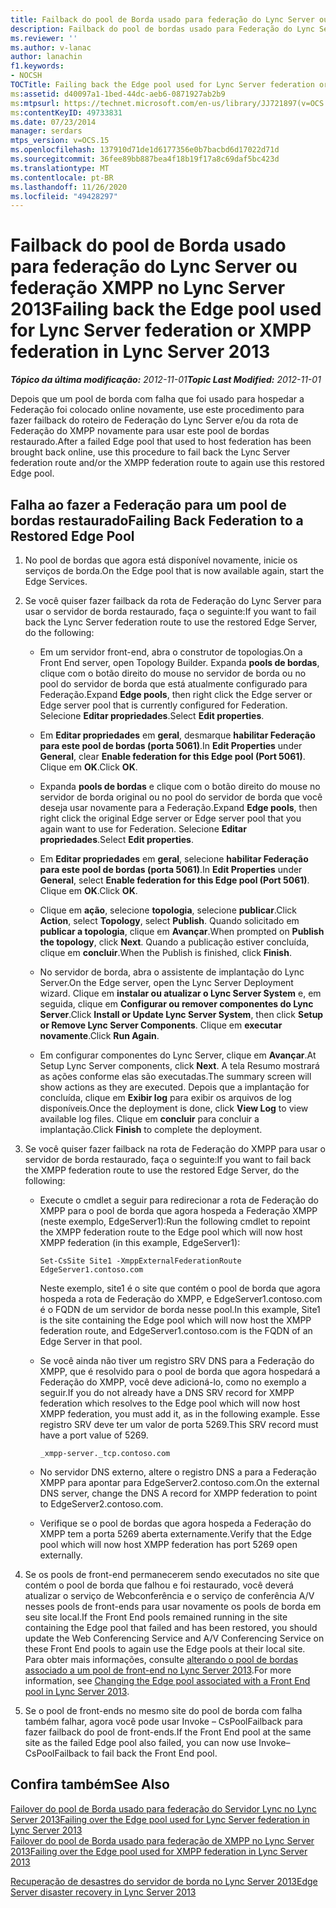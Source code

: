 ```yaml
---
title: Failback do pool de Borda usado para federação do Lync Server ou federação XMPP
description: Failback do pool de bordas usado para Federação do Lync Server ou Federação do XMPP.
ms.reviewer: ''
ms.author: v-lanac
author: lanachin
f1.keywords:
- NOCSH
TOCTitle: Failing back the Edge pool used for Lync Server federation or XMPP federation
ms:assetid: d40097a1-1bed-44dc-aeb6-0871927ab2b9
ms:mtpsurl: https://technet.microsoft.com/en-us/library/JJ721897(v=OCS.15)
ms:contentKeyID: 49733831
ms.date: 07/23/2014
manager: serdars
mtps_version: v=OCS.15
ms.openlocfilehash: 137910d71de1d6177356e0b7bacbd6d17022d71d
ms.sourcegitcommit: 36fee89bb887bea4f18b19f17a8c69daf5bc423d
ms.translationtype: MT
ms.contentlocale: pt-BR
ms.lasthandoff: 11/26/2020
ms.locfileid: "49428297"
---
```

# <a name="failing-back-the-edge-pool-used-for-lync-server-federation-or-xmpp-federation-in-lync-server-2013"></a><span data-ttu-id="68a38-103">Failback do pool de Borda usado para federação do Lync Server ou federação XMPP no Lync Server 2013</span><span class="sxs-lookup"><span data-stu-id="68a38-103">Failing back the Edge pool used for Lync Server federation or XMPP federation in Lync Server 2013</span></span>

<div data-xmlns="http://www.w3.org/1999/xhtml">

<div class="topic" data-xmlns="http://www.w3.org/1999/xhtml" data-msxsl="urn:schemas-microsoft-com:xslt" data-cs="https://msdn.microsoft.com/">

<div data-asp="https://msdn2.microsoft.com/asp">



</div>

<div id="mainSection">

<div id="mainBody"><span data-ttu-id="68a38-104">

<span> </span></span><span class="sxs-lookup"><span data-stu-id="68a38-104">

<span> </span></span></span>

<span data-ttu-id="68a38-105">_**Tópico da última modificação:** 2012-11-01_</span><span class="sxs-lookup"><span data-stu-id="68a38-105">_**Topic Last Modified:** 2012-11-01_</span></span>

<span data-ttu-id="68a38-106">Depois que um pool de borda com falha que foi usado para hospedar a Federação foi colocado online novamente, use este procedimento para fazer failback do roteiro de Federação do Lync Server e/ou da rota de Federação do XMPP novamente para usar este pool de bordas restaurado.</span><span class="sxs-lookup"><span data-stu-id="68a38-106">After a failed Edge pool that used to host federation has been brought back online, use this procedure to fail back the Lync Server federation route and/or the XMPP federation route to again use this restored Edge pool.</span></span>

<div>

## <a name="failing-back-federation-to-a-restored-edge-pool"></a><span data-ttu-id="68a38-107">Falha ao fazer a Federação para um pool de bordas restaurado</span><span class="sxs-lookup"><span data-stu-id="68a38-107">Failing Back Federation to a Restored Edge Pool</span></span>

1.  <span data-ttu-id="68a38-108">No pool de bordas que agora está disponível novamente, inicie os serviços de borda.</span><span class="sxs-lookup"><span data-stu-id="68a38-108">On the Edge pool that is now available again, start the Edge Services.</span></span>

2.  <span data-ttu-id="68a38-109">Se você quiser fazer failback da rota de Federação do Lync Server para usar o servidor de borda restaurado, faça o seguinte:</span><span class="sxs-lookup"><span data-stu-id="68a38-109">If you want to fail back the Lync Server federation route to use the restored Edge Server, do the following:</span></span>
    
      - <span data-ttu-id="68a38-110">Em um servidor front-end, abra o construtor de topologias.</span><span class="sxs-lookup"><span data-stu-id="68a38-110">On a Front End server, open Topology Builder.</span></span> <span data-ttu-id="68a38-111">Expanda **pools de bordas**, clique com o botão direito do mouse no servidor de borda ou no pool do servidor de borda que está atualmente configurado para Federação.</span><span class="sxs-lookup"><span data-stu-id="68a38-111">Expand **Edge pools**, then right click the Edge server or Edge server pool that is currently configured for Federation.</span></span> <span data-ttu-id="68a38-112">Selecione **Editar propriedades**.</span><span class="sxs-lookup"><span data-stu-id="68a38-112">Select **Edit properties**.</span></span>
    
      - <span data-ttu-id="68a38-113">Em **Editar propriedades** em **geral**, desmarque **habilitar Federação para este pool de bordas (porta 5061)**.</span><span class="sxs-lookup"><span data-stu-id="68a38-113">In **Edit Properties** under **General**, clear **Enable federation for this Edge pool (Port 5061)**.</span></span> <span data-ttu-id="68a38-114">Clique em **OK**.</span><span class="sxs-lookup"><span data-stu-id="68a38-114">Click **OK**.</span></span>
    
      - <span data-ttu-id="68a38-115">Expanda **pools de bordas** e clique com o botão direito do mouse no servidor de borda original ou no pool do servidor de borda que você deseja usar novamente para a Federação.</span><span class="sxs-lookup"><span data-stu-id="68a38-115">Expand **Edge pools**, then right click the original Edge server or Edge server pool that you again want to use for Federation.</span></span> <span data-ttu-id="68a38-116">Selecione **Editar propriedades**.</span><span class="sxs-lookup"><span data-stu-id="68a38-116">Select **Edit properties**.</span></span>
    
      - <span data-ttu-id="68a38-117">Em **Editar propriedades** em **geral**, selecione **habilitar Federação para este pool de bordas (porta 5061)**.</span><span class="sxs-lookup"><span data-stu-id="68a38-117">In **Edit Properties** under **General**, select **Enable federation for this Edge pool (Port 5061)**.</span></span> <span data-ttu-id="68a38-118">Clique em **OK**.</span><span class="sxs-lookup"><span data-stu-id="68a38-118">Click **OK**.</span></span>
    
      - <span data-ttu-id="68a38-119">Clique em **ação**, selecione **topologia**, selecione **publicar**.</span><span class="sxs-lookup"><span data-stu-id="68a38-119">Click **Action**, select **Topology**, select **Publish**.</span></span> <span data-ttu-id="68a38-120">Quando solicitado em **publicar a topologia**, clique em **Avançar**.</span><span class="sxs-lookup"><span data-stu-id="68a38-120">When prompted on **Publish the topology**, click **Next**.</span></span> <span data-ttu-id="68a38-121">Quando a publicação estiver concluída, clique em **concluir**.</span><span class="sxs-lookup"><span data-stu-id="68a38-121">When the Publish is finished, click **Finish**.</span></span>
    
      - <span data-ttu-id="68a38-122">No servidor de borda, abra o assistente de implantação do Lync Server.</span><span class="sxs-lookup"><span data-stu-id="68a38-122">On the Edge server, open the Lync Server Deployment wizard.</span></span> <span data-ttu-id="68a38-123">Clique em **instalar ou atualizar o Lync Server System** e, em seguida, clique em **Configurar ou remover componentes do Lync Server**.</span><span class="sxs-lookup"><span data-stu-id="68a38-123">Click **Install or Update Lync Server System**, then click **Setup or Remove Lync Server Components**.</span></span> <span data-ttu-id="68a38-124">Clique em **executar novamente**.</span><span class="sxs-lookup"><span data-stu-id="68a38-124">Click **Run Again**.</span></span>
    
      - <span data-ttu-id="68a38-125">Em configurar componentes do Lync Server, clique em **Avançar**.</span><span class="sxs-lookup"><span data-stu-id="68a38-125">At Setup Lync Server components, click **Next**.</span></span> <span data-ttu-id="68a38-126">A tela Resumo mostrará as ações conforme elas são executadas.</span><span class="sxs-lookup"><span data-stu-id="68a38-126">The summary screen will show actions as they are executed.</span></span> <span data-ttu-id="68a38-127">Depois que a implantação for concluída, clique em **Exibir log** para exibir os arquivos de log disponíveis.</span><span class="sxs-lookup"><span data-stu-id="68a38-127">Once the deployment is done, click **View Log** to view available log files.</span></span> <span data-ttu-id="68a38-128">Clique em **concluir** para concluir a implantação.</span><span class="sxs-lookup"><span data-stu-id="68a38-128">Click **Finish** to complete the deployment.</span></span>

3.  <span data-ttu-id="68a38-129">Se você quiser fazer failback na rota de Federação do XMPP para usar o servidor de borda restaurado, faça o seguinte:</span><span class="sxs-lookup"><span data-stu-id="68a38-129">If you want to fail back the XMPP federation route to use the restored Edge Server, do the following:</span></span>
    
      - <span data-ttu-id="68a38-130">Execute o cmdlet a seguir para redirecionar a rota de Federação do XMPP para o pool de borda que agora hospeda a Federação XMPP (neste exemplo, EdgeServer1):</span><span class="sxs-lookup"><span data-stu-id="68a38-130">Run the following cmdlet to repoint the XMPP federation route to the Edge pool which will now host XMPP federation (in this example, EdgeServer1):</span></span>
        
            Set-CsSite Site1 -XmppExternalFederationRoute EdgeServer1.contoso.com
        
        <span data-ttu-id="68a38-131">Neste exemplo, site1 é o site que contém o pool de borda que agora hospeda a rota de Federação do XMPP, e EdgeServer1.contoso.com é o FQDN de um servidor de borda nesse pool.</span><span class="sxs-lookup"><span data-stu-id="68a38-131">In this example, Site1 is the site containing the Edge pool which will now host the XMPP federation route, and EdgeServer1.contoso.com is the FQDN of an Edge Server in that pool.</span></span>
    
      - <span data-ttu-id="68a38-132">Se você ainda não tiver um registro SRV DNS para a Federação do XMPP, que é resolvido para o pool de borda que agora hospedará a Federação do XMPP, você deve adicioná-lo, como no exemplo a seguir.</span><span class="sxs-lookup"><span data-stu-id="68a38-132">If you do not already have a DNS SRV record for XMPP federation which resolves to the Edge pool which will now host XMPP federation, you must add it, as in the following example.</span></span> <span data-ttu-id="68a38-133">Esse registro SRV deve ter um valor de porta 5269.</span><span class="sxs-lookup"><span data-stu-id="68a38-133">This SRV record must have a port value of 5269.</span></span>
        
            _xmpp-server._tcp.contoso.com
    
      - <span data-ttu-id="68a38-134">No servidor DNS externo, altere o registro DNS a para a Federação XMPP para apontar para EdgeServer2.contoso.com.</span><span class="sxs-lookup"><span data-stu-id="68a38-134">On the external DNS server, change the DNS A record for XMPP federation to point to EdgeServer2.contoso.com.</span></span>
    
      - <span data-ttu-id="68a38-135">Verifique se o pool de bordas que agora hospeda a Federação do XMPP tem a porta 5269 aberta externamente.</span><span class="sxs-lookup"><span data-stu-id="68a38-135">Verify that the Edge pool which will now host XMPP federation has port 5269 open externally.</span></span>

4.  <span data-ttu-id="68a38-136">Se os pools de front-end permanecerem sendo executados no site que contém o pool de borda que falhou e foi restaurado, você deverá atualizar o serviço de Webconferência e o serviço de conferência A/V nesses pools de front-ends para usar novamente os pools de borda em seu site local.</span><span class="sxs-lookup"><span data-stu-id="68a38-136">If the Front End pools remained running in the site containing the Edge pool that failed and has been restored, you should update the Web Conferencing Service and A/V Conferencing Service on these Front End pools to again use the Edge pools at their local site.</span></span> <span data-ttu-id="68a38-137">Para obter mais informações, consulte [alterando o pool de bordas associado a um pool de front-end no Lync Server 2013](lync-server-2013-changing-the-edge-pool-associated-with-a-front-end-pool.md).</span><span class="sxs-lookup"><span data-stu-id="68a38-137">For more information, see [Changing the Edge pool associated with a Front End pool in Lync Server 2013](lync-server-2013-changing-the-edge-pool-associated-with-a-front-end-pool.md).</span></span>

5.  <span data-ttu-id="68a38-138">Se o pool de front-ends no mesmo site do pool de borda com falha também falhar, agora você pode usar Invoke – CsPoolFailback para fazer failback do pool de front-ends.</span><span class="sxs-lookup"><span data-stu-id="68a38-138">If the Front End pool at the same site as the failed Edge pool also failed, you can now use Invoke–CsPoolFailback to fail back the Front End pool.</span></span>

</div>

<div>

## <a name="see-also"></a><span data-ttu-id="68a38-139">Confira também</span><span class="sxs-lookup"><span data-stu-id="68a38-139">See Also</span></span>


[<span data-ttu-id="68a38-140">Failover do pool de Borda usado para federação do Servidor Lync no Lync Server 2013</span><span class="sxs-lookup"><span data-stu-id="68a38-140">Failing over the Edge pool used for Lync Server federation in Lync Server 2013</span></span>](lync-server-2013-failing-over-the-edge-pool-used-for-lync-server-federation.md)  
[<span data-ttu-id="68a38-141">Failover do pool de Borda usado para federação de XMPP no Lync Server 2013</span><span class="sxs-lookup"><span data-stu-id="68a38-141">Failing over the Edge pool used for XMPP federation in Lync Server 2013</span></span>](lync-server-2013-failing-over-the-edge-pool-used-for-xmpp-federation.md)  


[<span data-ttu-id="68a38-142">Recuperação de desastres do servidor de borda no Lync Server 2013</span><span class="sxs-lookup"><span data-stu-id="68a38-142">Edge Server disaster recovery in Lync Server 2013</span></span>](lync-server-2013-edge-server-disaster-recovery.md)  
  

<span data-ttu-id="68a38-143"></div>

</div>

<span> </span>

</div>

</div>

</span><span class="sxs-lookup"><span data-stu-id="68a38-143"></div>

</div>

<span> </span>

</div>

</div>

</span></span></div>

